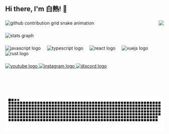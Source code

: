 <h2 align="left">
  Hi there, I'm 白熱! 👋
</h2>

###

<img align="right" height="240" src="https://avatars.githubusercontent.com/u/14025786?v=4"  />

###

<picture>
  <source media="(prefers-color-scheme: dark)" srcset="https://readme-typing-svg.demolab.com?font=Fira+Code&size=18&duration=3000&pause=500&color=ffffff&repeat=false&center=left&vCenter=true&multiline=true&random=false&width=435&height=78&lines=%E7%8C%AB%E3%81%AE%E7%9B%AE%E3%81%AB;%E6%98%94%E8%AA%9E%E3%82%8A%E6%98%A0%E3%81%97;%E7%81%AF%E7%81%AB%E3%81%AC%E3%81%8F%E3%81%97">
  <source media="(prefers-color-scheme: light)" srcset="https://readme-typing-svg.demolab.com?font=Fira+Code&size=18&duration=3000&pause=500&color=000000&repeat=false&center=left&vCenter=true&multiline=true&random=false&width=435&height=78&lines=%E7%8C%AB%E3%81%AE%E7%9B%AE%E3%81%AB;%E6%98%94%E8%AA%9E%E3%82%8A%E6%98%A0%E3%81%97;%E7%81%AF%E7%81%AB%E3%81%AC%E3%81%8F%E3%81%97">
  <img alt="github contribution grid snake animation" src="https://readme-typing-svg.demolab.com?font=Fira+Code&size=18&duration=3000&pause=500&color=000000&repeat=false&center=left&vCenter=true&multiline=true&random=false&width=435&height=78&lines=%E7%8C%AB%E3%81%AE%E7%9B%AE%E3%81%AB;%E6%98%94%E8%AA%9E%E3%82%8A%E6%98%A0%E3%81%97;%E7%81%AF%E7%81%AB%E3%81%AC%E3%81%8F%E3%81%97">
</picture>

###

<div align="left">
  <img src="https://github-readme-stats.vercel.app/api?username=jikkai&hide_title=true&hide_rank=false&show_icons=true&include_all_commits=true&count_private=true&disable_animations=false&theme=radical&locale=en&hide_border=true" height="150" alt="stats graph"  />
</div>

###

<div align="left">
  <img src="https://cdn.jsdelivr.net/gh/devicons/devicon/icons/javascript/javascript-original.svg" height="30" alt="javascript logo"  />
  <img width="12" />
  <img src="https://cdn.jsdelivr.net/gh/devicons/devicon/icons/typescript/typescript-original.svg" height="30" alt="typescript logo"  />
  <img width="12" />
  <img src="https://cdn.jsdelivr.net/gh/devicons/devicon/icons/react/react-original.svg" height="30" alt="react logo"  />
  <img width="12" />
  <img src="https://cdn.jsdelivr.net/gh/devicons/devicon/icons/vuejs/vuejs-original.svg" height="30" alt="vuejs logo"  />
  <img width="12" />
  <img src="https://cdn.jsdelivr.net/gh/devicons/devicon/icons/rust/rust-original.svg" height="30" alt="rust logo"  />
</div>

###

<div align="left">
  <a href="https://space.bilibili.com/132248" target="_blank">
    <img src="https://img.shields.io/static/v1?message=Bilibili&logo=bilibili&label=&color=b94c77&logoColor=white&labelColor=&style=for-the-badge" height="35" alt="youtube logo"  />
  </a>
  <a href="https://www.instagram.com/asaki.me" target="_blank">
    <img src="https://img.shields.io/static/v1?message=Instagram&logo=instagram&label=&color=E4405F&logoColor=white&labelColor=&style=for-the-badge" height="35" alt="instagram logo"  />
  </a>
  <a href="https://discordapp.com/users/__jikkai__" target="_blank">
    <img src="https://img.shields.io/static/v1?message=Discord&logo=discord&label=&color=7289DA&logoColor=white&labelColor=&style=for-the-badge" height="35" alt="discord logo"  />
  </a>
</div>

###

<br clear="both">

<picture>
  <source media="(prefers-color-scheme: dark)" srcset="https://raw.githubusercontent.com/jikkai/jikkai/output/snake-dark.svg">
  <source media="(prefers-color-scheme: light)" srcset="https://raw.githubusercontent.com/jikkai/jikkai/output/snake.svg">
  <img alt="github contribution grid snake animation" src="https://raw.githubusercontent.com/jikkai/jikkai/output/snake.svg">
</picture>

###
